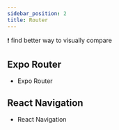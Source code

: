 ```yaml
---
sidebar_position: 2
title: Router
---
```


:exclamation: find better way to visually compare

## Expo Router

- Expo Router

## React Navigation

- React Navigation
